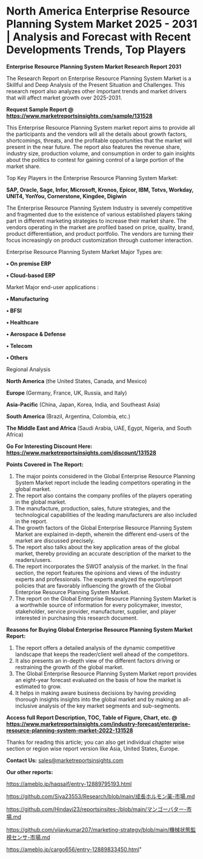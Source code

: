# North America Enterprise Resource Planning System Market 2025 - 2031 | Analysis and Forecast with Recent Developments Trends, Top Players

<strong>Enterprise Resource Planning System Market Research Report 2031</strong>

The Research Report on Enterprise Resource Planning System Market is a Skillful and Deep Analysis of the Present Situation and Challenges. This research report also analyzes other important trends and market drivers that will affect market growth over 2025-2031.

<strong>Request Sample Report @ <a href=https://www.marketreportsinsights.com/sample/131528>https://www.marketreportsinsights.com/sample/131528</a></strong>

This Enterprise Resource Planning System market report aims to provide all the participants and the vendors will all the details about growth factors, shortcomings, threats, and the profitable opportunities that the market will present in the near future. The report also features the revenue share, industry size, production volume, and consumption in order to gain insights about the politics to contest for gaining control of a large portion of the market share.

Top Key Players in the Enterprise Resource Planning System Market:

<strong>SAP, Oracle, Sage, Infor, Microsoft, Kronos, Epicor, IBM, Totvs, Workday, UNIT4, YonYou, Cornerstone, Kingdee, Digiwin</strong>

The Enterprise Resource Planning System Industry is severely competitive and fragmented due to the existence of various established players taking part in different marketing strategies to increase their market share. The vendors operating in the market are profiled based on price, quality, brand, product differentiation, and product portfolio. The vendors are turning their focus increasingly on product customization through customer interaction.

Enterprise Resource Planning System Market Major Types are:

<strong>• On premise ERP

• Cloud-based ERP</strong>

Market Major end-user applications :

<strong>• Manufacturing

• BFSI

• Healthcare

• Aerospace & Defense

• Telecom

• Others</strong>

Regional Analysis

</u><strong><b>North America</b></strong> (the United States, Canada, and Mexico)

<strong><b>Europe </b></strong>(Germany, France, UK, Russia, and Italy)

<strong><b>Asia-Pacific</b></strong> (China, Japan, Korea, India, and Southeast Asia)

<strong><b>South America</b></strong> (Brazil, Argentina, Colombia, etc.)

<strong><b>The Middle East and Africa</b></strong> (Saudi Arabia, UAE, Egypt, Nigeria, and South Africa)

<strong>Go For Interesting Discount Here: <a href=https://www.marketreportsinsights.com/discount/131528>https://www.marketreportsinsights.com/discount/131528</a></strong>

<strong>Points Covered in The Report:</strong>
<ol>
  <li>The major points considered in the Global Enterprise Resource Planning System Market report include the leading competitors operating in the global market.</li>
  <li>The report also contains the company profiles of the players operating in the global market.</li>
  <li>The manufacture, production, sales, future strategies, and the technological capabilities of the leading manufacturers are also included in the report.</li>
  <li>The growth factors of the Global Enterprise Resource Planning System Market are explained in-depth, wherein the different end-users of the market are discussed precisely.</li>
  <li>The report also talks about the key application areas of the global market, thereby providing an accurate description of the market to the readers/users.</li>
  <li>The report incorporates the SWOT analysis of the market. In the final section, the report features the opinions and views of the industry experts and professionals. The experts analyzed the export/import policies that are favorably influencing the growth of the Global Enterprise Resource Planning System Market.</li>
  <li>The report on the Global Enterprise Resource Planning System Market is a worthwhile source of information for every policymaker, investor, stakeholder, service provider, manufacturer, supplier, and player interested in purchasing this research document.</li>
</ol>
<strong>Reasons for Buying Global Enterprise Resource Planning System Market Report:</strong>

<ol>
  <li>The report offers a detailed analysis of the dynamic competitive landscape that keeps the reader/client well ahead of the competitors.</li>
  <li>It also presents an in-depth view of the different factors driving or restraining the growth of the global market.</li>
  <li>The Global Enterprise Resource Planning System Market report provides an eight-year forecast evaluated on the basis of how the market is estimated to grow.</li>
  <li>It helps in making aware business decisions by having providing thorough insights insights into the global market and by making an all-inclusive analysis of the key market segments and sub-segments.</li>
</ol>
<strong>Access full Report Description, TOC, Table of Figure, Chart, etc. @ <a href=https://www.marketreportsinsights.com/industry-forecast/enterprise-resource-planning-system-market-2022-131528>https://www.marketreportsinsights.com/industry-forecast/enterprise-resource-planning-system-market-2022-131528</a></strong>


Thanks for reading this article; you can also get individual chapter wise section or region wise report version like Asia, United States, Europe.

<strong>Contact Us:</strong>
sales@marketreportsinsights.com

<strong>Our other reports:</strong>

<a href=https://ameblo.jp/haqsaif/entry-12889795193.html>https://ameblo.jp/haqsaif/entry-12889795193.html</a>

<a href=https://github.com/Siya23553/Research/blob/main/成長ホルモン薬-市場.md>https://github.com/Siya23553/Research/blob/main/成長ホルモン薬-市場.md</a>

<a href=https://github.com/Hindavi23/reportsinsites-/blob/main/マンゴーバター-市場.md>https://github.com/Hindavi23/reportsinsites-/blob/main/マンゴーバター-市場.md</a>

<a href=https://github.com/vijaykumar207/marketing-strategy/blob/main/機械状態監視センサ-市場.md>https://github.com/vijaykumar207/marketing-strategy/blob/main/機械状態監視センサ-市場.md</a>

<a href=https://ameblo.jp/cargo656/entry-12889833450.html>https://ameblo.jp/cargo656/entry-12889833450.html</a>"
